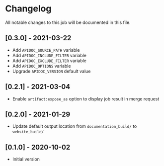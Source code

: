 # Changelog
All notable changes to this job will be documented in this file.

## [0.3.0] - 2021-03-22
* Add `APIDOC_SOURCE_PATH` variable
* Add `APIDOC_INCLUDE_FILTER` variable
* Add `APIDOC_EXCLUDE_FILTER` variable
* Add `APIDOC_OPTIONS` variable
* Upgrade `APIDOC_VERSION` default value

## [0.2.1] - 2021-03-04
* Enable `artifact:expose_as` option to display job result in merge request

## [0.2.0] - 2021-01-29
* Update default output location from `documentation_build/` to `website_build/`

## [0.1.0] - 2020-10-02
* Initial version
